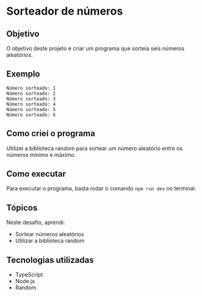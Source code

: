 # Sorteador de números

## Objetivo

O objetivo deste projeto é criar um programa que sorteia seis números aleatórios.

## Exemplo

```
Número sorteado: 1
Número sorteado: 2
Número sorteado: 3
Número sorteado: 4
Número sorteado: 5
Número sorteado: 6
```

## Como criei o programa

Utilizei a biblioteca random para sortear um número aleatório entre os números mínimo e máximo.

## Como executar

Para executar o programa, basta rodar o comando `npm run dev` no terminal.

## Tópicos

Neste desafio, aprendi:

- Sortear números aleatórios
- Utilizar a biblioteca random

## Tecnologias utilizadas

- TypeScript
- Node.js
- Random
